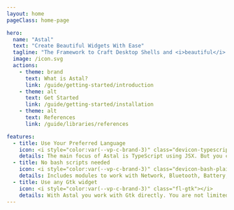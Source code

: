 ```yaml
---
layout: home
pageClass: home-page

hero:
  name: "Astal"
  text: "Create Beautiful Widgets With Ease"
  tagline: "The Framework to Craft Desktop Shells and <i>beautiful</i> <i>functional</i> Wayland Widgets with GTK!"
  image: /icon.svg
  actions:
    - theme: brand
      text: What is Astal?
      link: /guide/getting-started/introduction
    - theme: alt
      text: Get Started
      link: /guide/getting-started/installation
    - theme: alt
      text: References
      link: /guide/libraries/references

features:
  - title: Use Your Preferred Language
    icon: <i style="color:var(--vp-c-brand-3)" class="devicon-typescript-plain"></i>
    details: The main focus of Astal is TypeScript using JSX. But you can use the libraries in any language that supports <a href="https://en.wikipedia.org/wiki/List_of_language_bindings_for_GTK">Gobject Introspection</a>.
  - title: No bash scripts needed
    icon: <i style="color:var(--vp-c-brand-3)" class="devicon-bash-plain"></i>
    details: Includes modules to work with Network, Bluetooth, Battery, Audio and more.
  - title: Use any Gtk widget
    icon: <i style="color:var(--vp-c-brand-3)" class="fl-gtk"></i>
    details: With Astal you work with Gtk directly. You are not limited to only a set of them.
---
```

<!--TODO: add icons for buttons https://github.com/vuejs/vitepress/pull/3795-->

<style>
:root {
  --vp-home-hero-name-color: transparent;
  --vp-home-hero-name-background: -webkit-linear-gradient(120deg, var(--vp-c-purple-3), var(--vp-c-brand-3));

  --vp-home-hero-image-background-image: linear-gradient(-45deg, var(--vp-c-purple-3), var(--vp-c-brand-3));
  --vp-home-hero-image-filter: blur(44px);
}

:root {
  --overlay-gradient: color-mix(in srgb, var(--vp-c-brand-1), transparent 55%);
}

.dark {
  --overlay-gradient: color-mix(in srgb, var(--vp-c-brand-1), transparent 85%);
}

.home-page {
  background:
    linear-gradient(215deg, var(--overlay-gradient), transparent 40%),
    radial-gradient(var(--overlay-gradient), transparent 40%) no-repeat -60vw -40vh / 105vw 200vh,
    radial-gradient(var(--overlay-gradient), transparent 65%) no-repeat 50% calc(100% + 20rem) / 60rem 30rem;

  .VPFeature a {
    font-weight: bold;
  }

  .VPFooter {
    background-color: transparent !important;
    border: none;
  }

  .VPNavBar:not(.top) {
    background-color: transparent !important;
    -webkit-backdrop-filter: blur(16px);
    backdrop-filter: blur(16px);

    div.divider {
      display: none;
    }
  }
}

@media (min-width: 640px) {
  :root {
    --vp-home-hero-image-filter: blur(56px);
  }
}

@media (min-width: 960px) {
  :root {
    --vp-home-hero-image-filter: blur(68px);
  }
}
</style>

